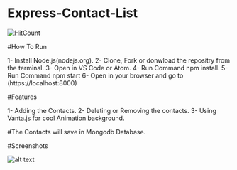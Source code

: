# Express-Contact-List

[![HitCount](http://hits.dwyl.com/Ayush32/Express-Contact-List.svg)](http://hits.dwyl.com/Ayush32/Express-Contact-List)

#How To Run

1- Install Node.js(nodejs.org).
2- Clone, Fork or donwload the repositry from the terminal.
3- Open in VS Code or Atom.
4- Run Command npm install.
5- Run Command npm start
6- Open in your browser and go to (https://localhost:8000)

#Features

1- Adding the Contacts.
2- Deleting or Removing the contacts.
3- Using Vanta.js for cool Animation background.


#The Contacts will save in Mongodb Database.

#Screenshots

![alt text](Desktop/Capture1.png "Description goes here")
